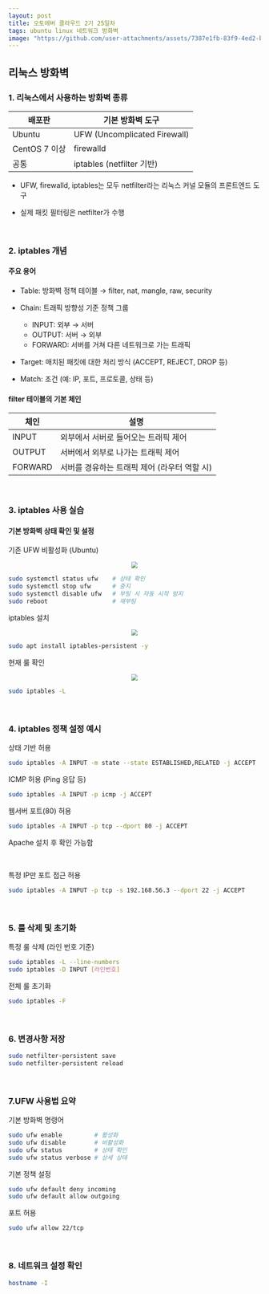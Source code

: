 ```yaml
---
layout: post
title: 오토에버 클라우드 2기 25일차
tags: ubuntu linux 네트워크 방화벽
image: "https://github.com/user-attachments/assets/7387e1fb-83f9-4ed2-ba94-195d2311ced5"
---
```


## 리눅스 방화벽

### 1. 리눅스에서 사용하는 방화벽 종류

| 배포판        | 기본 방화벽 도구             |
| ------------- | ---------------------------- |
| Ubuntu        | UFW (Uncomplicated Firewall) |
| CentOS 7 이상 | firewalld                    |
| 공통          | iptables (netfilter 기반)    |

- UFW, firewalld, iptables는 모두 netfilter라는 리눅스 커널 모듈의 프론트엔드 도구

- 실제 패킷 필터링은 netfilter가 수행

&nbsp;

### 2. iptables 개념

#### 주요 용어

- Table: 방화벽 정책 테이블
  → filter, nat, mangle, raw, security

- Chain: 트래픽 방향성 기준 정책 그룹
  - INPUT: 외부 → 서버
  - OUTPUT: 서버 → 외부
  - FORWARD: 서버를 거쳐 다른 네트워크로 가는 트래픽

- Target: 매치된 패킷에 대한 처리 방식 (ACCEPT, REJECT, DROP 등)
- Match: 조건 (예: IP, 포트, 프로토콜, 상태 등)

#### filter 테이블의 기본 체인

| 체인    | 설명                                         |
| ------- | -------------------------------------------- |
| INPUT   | 외부에서 서버로 들어오는 트래픽 제어         |
| OUTPUT  | 서버에서 외부로 나가는 트래픽 제어           |
| FORWARD | 서버를 경유하는 트래픽 제어 (라우터 역할 시) |

&nbsp;

### 3. iptables 사용 실습

#### 기본 방화벽 상태 확인 및 설정

기존 UFW 비활성화 (Ubuntu)

<center>
<img src="https://github.com/user-attachments/assets/1733ff85-9b64-4a4d-8020-29845083317f" style="zoom:80%;">
</center>

``` bash
sudo systemctl status ufw    # 상태 확인
sudo systemctl stop ufw      # 중지
sudo systemctl disable ufw   # 부팅 시 자동 시작 방지
sudo reboot                  # 재부팅
```

iptables 설치

<center>
<img src="https://github.com/user-attachments/assets/00d82643-5f8e-4bd8-9e69-a4f5e97c55d4" style="zoom:80%;">
</center>

``` bash
sudo apt install iptables-persistent -y
```

현재 룰 확인

<center>
<img src="https://github.com/user-attachments/assets/7387e1fb-83f9-4ed2-ba94-195d2311ced5" style="zoom:80%;">
</center>

``` bash
sudo iptables -L
```

&nbsp;

### 4. iptables 정책 설정 예시

상태 기반 허용
``` bash
sudo iptables -A INPUT -m state --state ESTABLISHED,RELATED -j ACCEPT
```

ICMP 허용 (Ping 응답 등)

``` bash
sudo iptables -A INPUT -p icmp -j ACCEPT
```

웹서버 포트(80) 허용

``` bash
sudo iptables -A INPUT -p tcp --dport 80 -j ACCEPT
```

Apache 설치 후 확인 가능함

&nbsp;

특정 IP만 포트 접근 허용

``` bash
sudo iptables -A INPUT -p tcp -s 192.168.56.3 --dport 22 -j ACCEPT
```

&nbsp;

### 5. 룰 삭제 및 초기화

특정 룰 삭제 (라인 번호 기준)

``` bash
sudo iptables -L --line-numbers
sudo iptables -D INPUT [라인번호]
```

전체 룰 초기화

``` bash
sudo iptables -F
```

&nbsp;

### 6. 변경사항 저장

``` bash
sudo netfilter-persistent save
sudo netfilter-persistent reload
```

&nbsp;

### 7.UFW 사용법 요약

기본 방화벽 명령어

``` bash
sudo ufw enable         # 활성화
sudo ufw disable        # 비활성화
sudo ufw status         # 상태 확인
sudo ufw status verbose # 상세 상태
```

기본 정책 설정

``` bash
sudo ufw default deny incoming
sudo ufw default allow outgoing
```

포트 허용

``` bash
sudo ufw allow 22/tcp
```

&nbsp;

###  8. 네트워크 설정 확인

``` bash
hostname -I
```

&nbsp;

